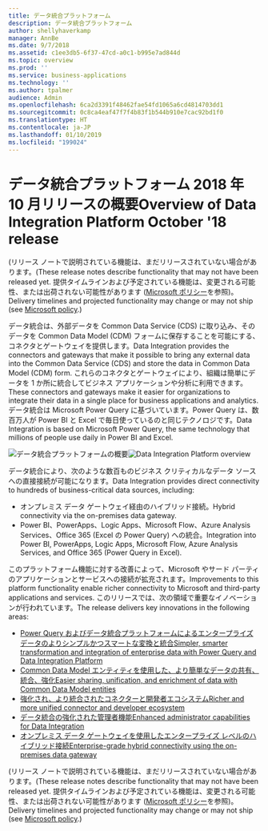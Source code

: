 ```yaml
---
title: データ統合プラットフォーム
description: データ統合プラットフォーム
author: shellyhaverkamp
manager: AnnBe
ms.date: 9/7/2018
ms.assetid: c1ee3db5-6f37-47cd-a0c1-b995e7ad844d
ms.topic: overview
ms.prod: ''
ms.service: business-applications
ms.technology: ''
ms.author: tpalmer
audience: Admin
ms.openlocfilehash: 6ca2d3391f48462fae54fd1065a6cd4814703dd1
ms.sourcegitcommit: 0c8ca4eaf47f7f4b83f1b544b910e7cac92bd1f0
ms.translationtype: HT
ms.contentlocale: ja-JP
ms.lasthandoff: 01/10/2019
ms.locfileid: "199024"
---
```

#  <a name="overview-of-data-integration-platform-october-18-release"></a><span data-ttu-id="0488c-103">データ統合プラットフォーム 2018 年 10 月リリースの概要</span><span class="sxs-lookup"><span data-stu-id="0488c-103">Overview of Data Integration Platform October '18 release</span></span>

<span data-ttu-id="0488c-104">(リリース ノートで説明されている機能は、まだリリースされていない場合があります。</span><span class="sxs-lookup"><span data-stu-id="0488c-104">(These release notes describe functionality that may not have been released yet.</span></span> <span data-ttu-id="0488c-105">提供タイムラインおよび予定されている機能は、変更される可能性、または出荷されない可能性があります ([Microsoft ポリシー](https://go.microsoft.com/fwlink/p/?linkid=2007332)を参照)。</span><span class="sxs-lookup"><span data-stu-id="0488c-105">Delivery timelines and projected functionality may change or may not ship (see [Microsoft policy](https://go.microsoft.com/fwlink/p/?linkid=2007332).)</span></span> 

<span data-ttu-id="0488c-106">データ統合は、外部データを Common Data Service (CDS) に取り込み、そのデータを Common Data Model (CDM) フォームに保存することを可能にする、コネクタとゲートウェイを提供します。</span><span class="sxs-lookup"><span data-stu-id="0488c-106">Data Integration provides the connectors and gateways that make it possible to bring any external data into the Common Data Service (CDS) and store the data in Common Data Model (CDM) form.</span></span> <span data-ttu-id="0488c-107">これらのコネクタとゲートウェイにより、組織は簡単にデータを 1 か所に統合してビジネス アプリケーションや分析に利用できます。</span><span class="sxs-lookup"><span data-stu-id="0488c-107">These connectors and gateways make it easier for organizations to integrate their data in a single place for business applications and analytics.</span></span> <span data-ttu-id="0488c-108">データ統合は Microsoft Power Query に基づいています。Power Query は、数百万人が Power BI と Excel で毎日使っているのと同じテクノロジです。</span><span class="sxs-lookup"><span data-stu-id="0488c-108">Data Integration is based on Microsoft Power Query, the same technology that millions of people use daily in Power BI and Excel.</span></span>

<span data-ttu-id="0488c-109">![データ統合プラットフォームの概要](media/data-integration-1.png "データ統合プラットフォームの概要")</span><span class="sxs-lookup"><span data-stu-id="0488c-109">![Data Integration Platform overview](media/data-integration-1.png "Data Integration platform")</span></span>

<span data-ttu-id="0488c-110">データ統合により、次のような数百ものビジネス クリティカルなデータ ソースへの直接接続が可能になります。</span><span class="sxs-lookup"><span data-stu-id="0488c-110">Data Integration provides direct connectivity to hundreds of business-critical data sources, including:</span></span>

-   <span data-ttu-id="0488c-111">オンプレミス データ ゲートウェイ経由のハイブリッド接続。</span><span class="sxs-lookup"><span data-stu-id="0488c-111">Hybrid connectivity via the on-premises data gateway.</span></span>
-   <span data-ttu-id="0488c-112">Power BI、PowerApps、Logic Apps、Microsoft Flow、Azure Analysis Services、Office 365 (Excel の Power Query) への統合。</span><span class="sxs-lookup"><span data-stu-id="0488c-112">Integration into Power BI, PowerApps, Logic Apps, Microsoft Flow, Azure Analysis Services, and Office 365 (Power Query in Excel).</span></span>

<span data-ttu-id="0488c-113">このプラットフォーム機能に対する改善によって、Microsoft やサード パーティのアプリケーションとサービスへの接続が拡充されます。</span><span class="sxs-lookup"><span data-stu-id="0488c-113">Improvements to this platform functionality enable richer connectivity to Microsoft and third-party applications and services.</span></span> <span data-ttu-id="0488c-114">このリリースでは、次の領域で重要なイノベーションが行われています。</span><span class="sxs-lookup"><span data-stu-id="0488c-114">The release delivers key innovations in the following areas:</span></span>

-   [<span data-ttu-id="0488c-115">Power Query およびデータ統合プラットフォームによるエンタープライズ データのよりシンプルかつスマートな変換と統合</span><span class="sxs-lookup"><span data-stu-id="0488c-115">Simpler, smarter transformation and integration of enterprise data with Power Query and Data Integration Platform</span></span>](1-power-query.md)
-   [<span data-ttu-id="0488c-116">Common Data Model エンティティを使用した、より簡単なデータの共有、統合、強化</span><span class="sxs-lookup"><span data-stu-id="0488c-116">Easier sharing, unification, and enrichment of data with Common Data Model entities</span></span>](2-cdm.md)
-   [<span data-ttu-id="0488c-117">強化され、より統合されたコネクターと開発者エコシステム</span><span class="sxs-lookup"><span data-stu-id="0488c-117">Richer and more unified connector and developer ecosystem</span></span>](3-connector-ecosystem.md)
-   [<span data-ttu-id="0488c-118">データ統合の強化された管理者機能</span><span class="sxs-lookup"><span data-stu-id="0488c-118">Enhanced administrator capabilities for Data Integration</span></span>](4-data-integration-admin.md)
-   [<span data-ttu-id="0488c-119">オンプレミス データ ゲートウェイを使用したエンタープライズ レベルのハイブリッド接続</span><span class="sxs-lookup"><span data-stu-id="0488c-119">Enterprise-grade hybrid connectivity using the on-premises data gateway</span></span>](5-data-gateway.md)

<span data-ttu-id="0488c-120">(リリース ノートで説明されている機能は、まだリリースされていない場合があります。</span><span class="sxs-lookup"><span data-stu-id="0488c-120">(These release notes describe functionality that may not have been released yet.</span></span> <span data-ttu-id="0488c-121">提供タイムラインおよび予定されている機能は、変更される可能性、または出荷されない可能性があります ([Microsoft ポリシー](https://go.microsoft.com/fwlink/p/?linkid=2007332)を参照)。</span><span class="sxs-lookup"><span data-stu-id="0488c-121">Delivery timelines and projected functionality may change or may not ship (see [Microsoft policy](https://go.microsoft.com/fwlink/p/?linkid=2007332).)</span></span> 
